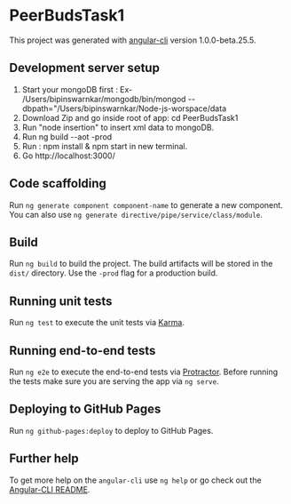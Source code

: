 # PeerBudsTask1

This project was generated with [angular-cli](https://github.com/angular/angular-cli) version 1.0.0-beta.25.5.

## Development server setup
1. Start your mongoDB first : Ex-  /Users/bipinswarnkar/mongodb/bin/mongod --dbpath="/Users/bipinswarnkar/Node-js-worspace/data
2. Download Zip and go inside root of app: cd PeerBudsTask1
3. Run "node insertion"   to insert xml data to mongoDB.  
3. Run ng build --aot -prod 
3. Run :  npm install & npm start in new terminal.
4. Go http://localhost:3000/




## Code scaffolding

Run `ng generate component component-name` to generate a new component. You can also use `ng generate directive/pipe/service/class/module`.

## Build

Run `ng build` to build the project. The build artifacts will be stored in the `dist/` directory. Use the `-prod` flag for a production build.

## Running unit tests

Run `ng test` to execute the unit tests via [Karma](https://karma-runner.github.io).

## Running end-to-end tests

Run `ng e2e` to execute the end-to-end tests via [Protractor](http://www.protractortest.org/).
Before running the tests make sure you are serving the app via `ng serve`.

## Deploying to GitHub Pages

Run `ng github-pages:deploy` to deploy to GitHub Pages.

## Further help

To get more help on the `angular-cli` use `ng help` or go check out the [Angular-CLI README](https://github.com/angular/angular-cli/blob/master/README.md).
